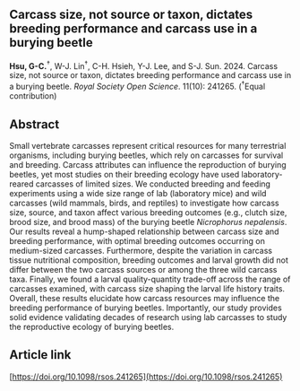 ## Carcass size, not source or taxon, dictates breeding performance and carcass use in a burying beetle

__Hsu, G-C.__<sup>†</sup>, W-J. Lin<sup>†</sup>, C-H. Hsieh, Y-J. Lee, and S-J. Sun. 2024. Carcass size, not source or taxon, dictates breeding performance and carcass use in a burying beetle. *Royal Society Open Science*. 11(10): 241265. (<sup>†</sup>Equal contribution)

## Abstract

Small vertebrate carcasses represent critical resources for many terrestrial organisms, including burying beetles, which rely on carcasses for survival and breeding. Carcass attributes can influence the reproduction of burying beetles, yet most studies on their breeding ecology have used laboratory-reared carcasses of limited sizes. We conducted breeding and feeding experiments using a wide size range of lab (laboratory mice) and wild carcasses (wild mammals, birds, and reptiles) to investigate how carcass size, source, and taxon affect various breeding outcomes (e.g., clutch size, brood size, and brood mass) of the burying beetle _Nicrophorus nepalensis_. Our results reveal a hump-shaped relationship between carcass size and breeding performance, with optimal breeding outcomes occurring on medium-sized carcasses. Furthermore, despite the variation in carcass tissue nutritional composition, breeding outcomes and larval growth did not differ between the two carcass sources or among the three wild carcass taxa. Finally, we found a larval quality-quantity trade-off across the range of carcasses examined, with carcass size shaping the larval life history traits. Overall, these results elucidate how carcass resources may influence the breeding performance of burying beetles. Importantly, our study provides solid evidence validating decades of research using lab carcasses to study the reproductive ecology of burying beetles.

## Article link

[https://doi.org/10.1098/rsos.241265](https://doi.org/10.1098/rsos.241265)

